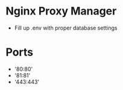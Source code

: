 # Nginx Proxy Manager
- Fill up .env with proper database settings

# Ports
- '80:80'
- '81:81'
- '443:443'
